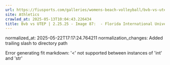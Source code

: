 ```yaml
---
url: https://fiusports.com/galleries/womens-beach-volleyball/bvb-vs-utep-2-25-25/image-87/356/62767/
site: Athletics
crawled_at: 2025-05-13T10:04:43.226434
title: Bvb vs UTEP | 2.25.25 - Image 87:  - Florida International University
---
```

normalized_at: 2025-05-22T17:17:24.764211
normalization_changes: Added trailing slash to directory path

Error generating fit markdown: '<' not supported between instances of 'int' and 'str'